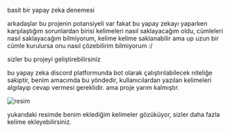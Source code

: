 basit bir yapay zeka denemesi

arkadaşlar bu projenin potansiyeli var fakat bu yapay zekayı yaparken karşılaştığım sorunlardan birisi kelimeleri nasıl saklayacağım oldu, cümleleri nasıl saklayacağım bilmiyorum, kelime kelime saklanabilir ama up uzun bir cümle kurulursa onu nasıl çözebilirim bilmiyorum :/

sizler bu projeyi geliştirebilirsiniz

bu yapay zeka discord platformunda bot olarak çalıştırılabilecek niteliğe sakiptir, benim amacımda bu yöndedir, kullanıcılardan yazılan kelimeleri algılayıp cevap vermesi gereklidir. ama proje yarım kalmıştır.

![resim](./img.png)

yukarıdaki resimde benim eklediğim kelimeler gözüküyor, sizler daha fazla kelime ekleyebilirsiniz.
